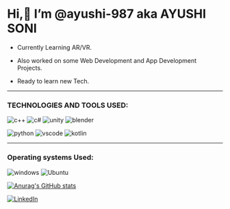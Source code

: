 <h1> Hi,👋 I’m @ayushi-987 aka AYUSHI SONI</h1>

*  Currently Learning AR/VR.

*  Also worked on some Web Development and App Development Projects.

*  Ready to learn new Tech.



<hr>



<h3>TECHNOLOGIES AND TOOLS USED:</h3>



![c++](https://img.icons8.com/ios-filled/72/c-plus-plus-logo.png)
![c#](https://img.icons8.com/ios-filled/72/c-sharp-logo.png)
![unity](https://img.icons8.com/ios-filled/72/unity.png)
![blender](https://img.icons8.com/ios-filled/72/blender-3d.png)

![python](https://img.icons8.com/color/72/python.png)
![vscode](https://img.icons8.com/color/72/visual-studio.png)
![kotlin](https://img.icons8.com/color/72/kotlin.png)


<hr>

<h3>Operating systems Used:</h3>

![windows](https://img.icons8.com/color/72/windows-10.png)
![Ubuntu](https://img.icons8.com/color/72/ubuntu--v1.png)

<p align="center">

[![Anurag's GitHub stats](https://github-readme-stats.vercel.app/api?username=ayushi-987)](https://github.com/anuraghazra/github-readme-stats)

</p>

<p align ="center">

[![LinkedIn][3.2]][3]


[3.2]: https://img.icons8.com/ios-filled/72/linkedin.png
</p>

[3.2]: https://img.icons8.com/ios-filled/72/linkedin.png
[3]:https://www.linkedin.com/in/ayushi-soni-13b82a1b2/
